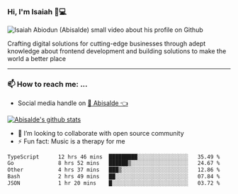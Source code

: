 ### Hi, I'm Isaiah 🌻💻

<img src="https://res.cloudinary.com/abisalde/image/upload/c_scale,h_311,w_816/v1616039512/Abisalde_github.gif" alt="Isaiah Abiodun (Abisalde) small video about his profile on Github">

Crafting digital solutions for cutting-edge businesses through adept knowledge about frontend development and building solutions to make the world a better place
<hr>

### 📫 How to reach me: ...
- Social media handle on <a href="https://twitter.com/abisalde">🔔  Abisalde   👈</a>


[![Abisalde's github stats](https://github-readme-stats.vercel.app/api?username=abisalde)](https://github.com/abisalde/github-readme-stats)

- 👯 I’m looking to collaborate with open source community
- ⚡ Fun fact: Music is a therapy for me


<!--
**abisalde/Abisalde** is a ✨ _special_ ✨ repository because its `README.md` (this file) appears on your GitHub profile.

Here are some ideas to get you started:


- 👯 I’m looking to collaborate with open source community
- 🤔 I’m looking for help with ...
- 💬 Ask me about ...
- 📫 How to reach me: ...
- 😄 Pronouns: ...
- ⚡ Fun fact: ...
-->

<!--START_SECTION:waka-->

```txt
TypeScript      12 hrs 46 mins  █████████░░░░░░░░░░░░░░░░   35.49 %
Go              8 hrs 52 mins   ██████▒░░░░░░░░░░░░░░░░░░   24.67 %
Other           4 hrs 37 mins   ███▒░░░░░░░░░░░░░░░░░░░░░   12.86 %
Bash            2 hrs 49 mins   ██░░░░░░░░░░░░░░░░░░░░░░░   07.84 %
JSON            1 hr 20 mins    █░░░░░░░░░░░░░░░░░░░░░░░░   03.72 %
```

<!--END_SECTION:waka-->

